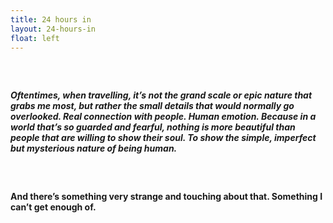 ```yaml
---
title: 24 hours in
layout: 24-hours-in
float: left
---
```



##### &nbsp;

##### Oftentimes, when travelling, it’s not the grand scale or epic nature that grabs me most, but rather the small details that would normally go overlooked. Real connection with people. Human emotion. Because in a world that’s so guarded and fearful, nothing is more beautiful than people that are willing to show their soul. To show the simple, imperfect but mysterious nature of being human.&nbsp;

&nbsp;

#### And there’s something very strange and touching about that. Something I can’t get enough of.
